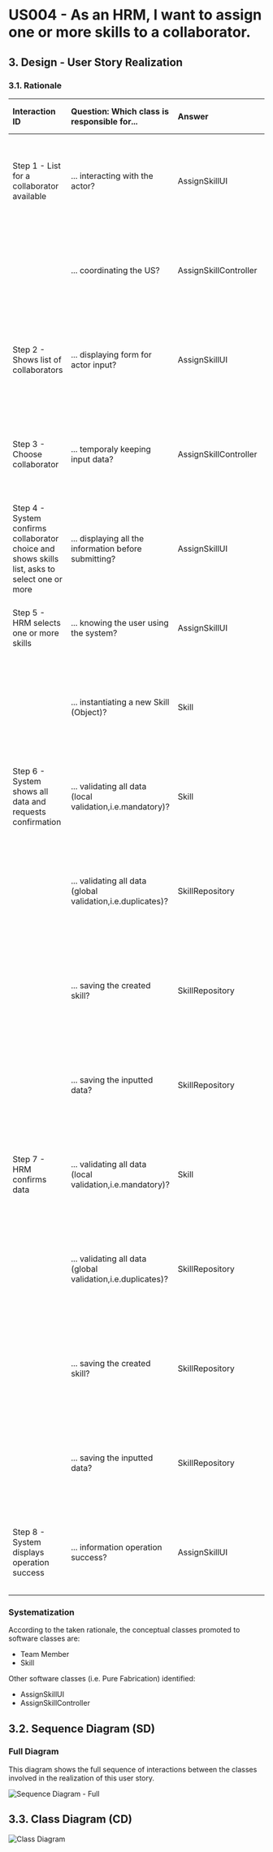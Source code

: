 # US004 - As an HRM, I want to assign one or more skills to a collaborator.

## 3. Design - User Story Realization 

### 3.1. Rationale


| Interaction ID                                                                                                  | Question: Which class is responsible for...                  | Answer                | Justification (with patterns)                                                                                    |
|:----------------------------------------------------------------------------------------------------------------|:-------------------------------------------------------------|:----------------------|:-----------------------------------------------------------------------------------------------------------------|
| Step 1 - List for a collaborator available	                                                                   | ... interacting with the actor?                              | AssignSkillUI         | Pure Fabrication: The UI class is created to interact with the user and get the necessary inputs.                |
|                                                                                                                 | ... coordinating the US?                                     | AssignSkillController | Controller: The controller is responsible for handling the user request and coordinating the use case.           |
| Step 2 - Shows list of collaborators                                                                            | ... displaying form for actor input?                         | AssignSkillUI         | Pure Fabrication: The UI class is responsible for displaying the form and getting the input from the user.       |
| Step 3 - Choose collaborator                                                                                    | ... temporaly keeping input data?                            | AssignSkillController | IE: The controller has the necessary information and is responsible for temporarily storing the input data.      | 
| Step 4 - System confirms collaborator choice and shows skills list, asks to select one or more                  | ... displaying all the information before submitting?        | AssignSkillUI         | Pure Fabrication: The UI class is responsible for displaying all the information before submitting.              |
| Step 5 - HRM selects one or more skills			                                                               | ... knowing the user using the system?                       | AssignSkillUI         | IE: The UI class interacts with the user and knows the user using the system.                                    |        
| 	                                                                                                               | ... instantiating a new Skill (Object)?                      | Skill                 | Creator: The Skill class is responsible for creating a new Skill object as it has the necessary information.     |
| Step 6 - System shows all data and requests confirmation 		                                               | ... validating all data (local validation,i.e.mandatory)?    | Skill                 | IE: The Skill class has the necessary information and is responsible for validating the data.                    |
| 		                                                                                                           | ... validating all data (global validation,i.e.duplicates)?  | SkillRepository       | IE: The SkillRepository class has the necessary information and is responsible for validating the data globally. |
|                                                                                                                 | ... saving the created skill?                                | SkillRepository       | IE: The SkillRepository class has the necessary information and is responsible for saving the created skill.     |
| 		                                                                                                           | ... saving the inputted data?                                | SkillRepository       | IE: The SkillRepository class has the necessary information and is responsible for saving the inputted data.     |
| Step 7 - HRM confirms data 	                                                                                   | ... validating all data (local validation,i.e.mandatory)?    | Skill                 | IE:  The Skill class has the necessary information and is responsible for validating the data.                   |     
|                                                                                                                 | ... validating all data (global validation,i.e.duplicates)?	 | SkillRepository    | IE: The SkillRepository class has the necessary information and is responsible for validating the data globally.     |
| 		                                                                                                           | ... saving the created skill?                                | SkillRepository       | IE: The SkillRepository class has the necessary information and is responsible for saving the created skill.    |
|                                                                                                                 | ... saving the inputted data?                                | SkillRepository       | IE: The SkillRepository class has the necessary information and is responsible for saving the inputted data.    |
| Step 8 - System displays operation success	                                                                   | ... information operation success?                           | AssignSkillUI         | IE: Pure Fabrication: The UI class is responsible for displaying the operation success message.    |
### Systematization ##

According to the taken rationale, the conceptual classes promoted to software classes are: 

* Team Member
* Skill

Other software classes (i.e. Pure Fabrication) identified: 

*  AssignSkillUI
* AssignSkillController 


## 3.2. Sequence Diagram (SD)


### Full Diagram

This diagram shows the full sequence of interactions between the classes involved in the realization of this user story.

![Sequence Diagram - Full](svg/us004-sequence-diagram-full.svg)


## 3.3. Class Diagram (CD)

![Class Diagram](svg/us004-class-diagram.svg)